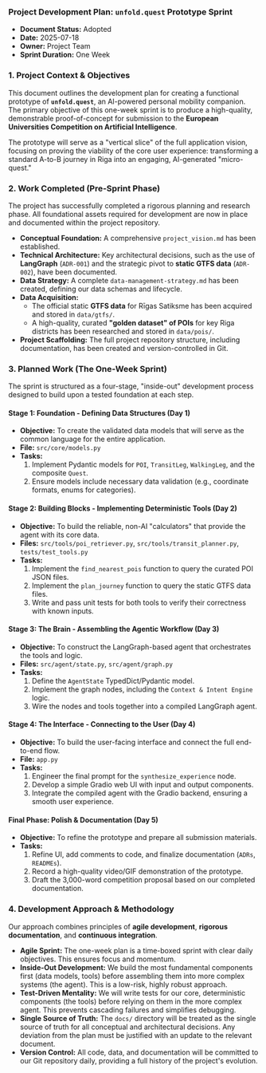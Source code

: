 
### **Project Development Plan: `unfold.quest` Prototype Sprint**

-   **Document Status:** Adopted
-   **Date:** 2025-07-18
-   **Owner:** Project Team
-   **Sprint Duration:** One Week

### **1. Project Context & Objectives**

This document outlines the development plan for creating a functional prototype of **`unfold.quest`**, an AI-powered personal mobility companion. The primary objective of this one-week sprint is to produce a high-quality, demonstrable proof-of-concept for submission to the **European Universities Competition on Artificial Intelligence**.

The prototype will serve as a "vertical slice" of the full application vision, focusing on proving the viability of the core user experience: transforming a standard A-to-B journey in Riga into an engaging, AI-generated "micro-quest."

### **2. Work Completed (Pre-Sprint Phase)**

The project has successfully completed a rigorous planning and research phase. All foundational assets required for development are now in place and documented within the project repository.

-   **Conceptual Foundation:** A comprehensive `project_vision.md` has been established.
-   **Technical Architecture:** Key architectural decisions, such as the use of **LangGraph** (`ADR-001`) and the strategic pivot to **static GTFS data** (`ADR-002`), have been documented.
-   **Data Strategy:** A complete `data-management-strategy.md` has been created, defining our data schemas and lifecycle.
-   **Data Acquisition:**
    -   The official static **GTFS data** for Rīgas Satiksme has been acquired and stored in `data/gtfs/`.
    -   A high-quality, curated **"golden dataset" of POIs** for key Riga districts has been researched and stored in `data/pois/`.
-   **Project Scaffolding:** The full project repository structure, including documentation, has been created and version-controlled in Git.

### **3. Planned Work (The One-Week Sprint)**

The sprint is structured as a four-stage, "inside-out" development process designed to build upon a tested foundation at each step.

#### **Stage 1: Foundation - Defining Data Structures (Day 1)**

-   **Objective:** To create the validated data models that will serve as the common language for the entire application.
-   **File:** `src/core/models.py`
-   **Tasks:**
    1.  Implement Pydantic models for `POI`, `TransitLeg`, `WalkingLeg`, and the composite `Quest`.
    2.  Ensure models include necessary data validation (e.g., coordinate formats, enums for categories).

#### **Stage 2: Building Blocks - Implementing Deterministic Tools (Day 2)**

-   **Objective:** To build the reliable, non-AI "calculators" that provide the agent with its core data.
-   **Files:** `src/tools/poi_retriever.py`, `src/tools/transit_planner.py`, `tests/test_tools.py`
-   **Tasks:**
    1.  Implement the `find_nearest_pois` function to query the curated POI JSON files.
    2.  Implement the `plan_journey` function to query the static GTFS data files.
    3.  Write and pass unit tests for both tools to verify their correctness with known inputs.

#### **Stage 3: The Brain - Assembling the Agentic Workflow (Day 3)**

-   **Objective:** To construct the LangGraph-based agent that orchestrates the tools and logic.
-   **Files:** `src/agent/state.py`, `src/agent/graph.py`
-   **Tasks:**
    1.  Define the `AgentState` TypedDict/Pydantic model.
    2.  Implement the graph nodes, including the `Context & Intent Engine` logic.
    3.  Wire the nodes and tools together into a compiled LangGraph agent.

#### **Stage 4: The Interface - Connecting to the User (Day 4)**

-   **Objective:** To build the user-facing interface and connect the full end-to-end flow.
-   **File:** `app.py`
-   **Tasks:**
    1.  Engineer the final prompt for the `synthesize_experience` node.
    2.  Develop a simple Gradio web UI with input and output components.
    3.  Integrate the compiled agent with the Gradio backend, ensuring a smooth user experience.

#### **Final Phase: Polish & Documentation (Day 5)**

-   **Objective:** To refine the prototype and prepare all submission materials.
-   **Tasks:**
    1.  Refine UI, add comments to code, and finalize documentation (`ADRs`, `READMEs`).
    2.  Record a high-quality video/GIF demonstration of the prototype.
    3.  Draft the 3,000-word competition proposal based on our completed documentation.

### **4. Development Approach & Methodology**

Our approach combines principles of **agile development**, **rigorous documentation**, and **continuous integration**.

-   **Agile Sprint:** The one-week plan is a time-boxed sprint with clear daily objectives. This ensures focus and momentum.
-   **Inside-Out Development:** We build the most fundamental components first (data models, tools) before assembling them into more complex systems (the agent). This is a low-risk, highly robust approach.
-   **Test-Driven Mentality:** We will write tests for our core, deterministic components (the tools) before relying on them in the more complex agent. This prevents cascading failures and simplifies debugging.
-   **Single Source of Truth:** The `docs/` directory will be treated as the single source of truth for all conceptual and architectural decisions. Any deviation from the plan must be justified with an update to the relevant document.
-   **Version Control:** All code, data, and documentation will be committed to our Git repository daily, providing a full history of the project's evolution.